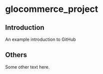 # glocommerce_project

## Introduction
An example introduction to GitHub

## Others
Some other text here.